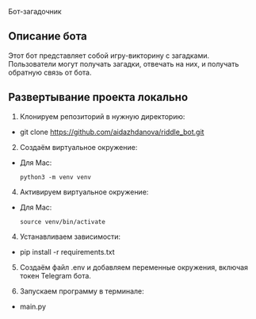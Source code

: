 Бот-загадочник

## Описание бота

Этот бот представляет собой игру-викторину с загадками. Пользователи могут получать загадки, отвечать на них, и получать обратную связь от бота.

## Развертывание проекта локально
1. Клонируем репозиторий в нужную директорию:
- git clone https://github.com/aidazhdanova/riddle_bot.git

2. Создаём виртуальное окружение:
- Для Mac:
  ```
  python3 -m venv venv
  ```

4. Активируем виртуальное окружение:
- Для Mac:
  ```
  source venv/bin/activate
  ```

4. Устанавливаем зависимости:
- pip install -r requirements.txt

5. Создаём файл .env и добавляем переменные окружения, включая токен Telegram бота.

6. Запускаем программу в терминале:
- main.py
